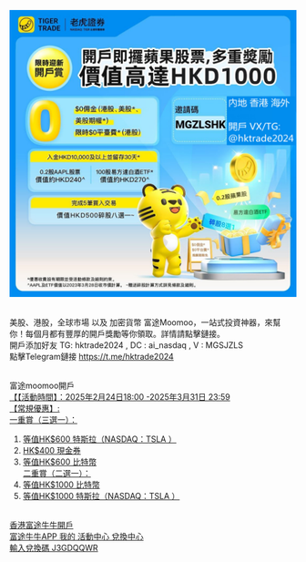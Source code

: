 ![image description](tg1.jpg)
<html>
 <br>
美股、港股，全球市場 以及 加密貨幣 富途Moomoo，一站式投資神器，來幫你！每個月都有豐厚的開戶獎勵等你領取。詳情請點擊鏈接。 
 <br>
開戶添加好友 TG: hktrade2024 , DC : ai_nasdaq  , V : MGSJZLS 
 <br>
點擊Telegram鏈接 <a href='https://t.me/hktrade2024'>https://t.me/hktrade2024</a>
<br>

<br>富途moomoo開戶 <a href='https://j.moomoo.com/00yLZM'> <br>
【【活動時間】：2025年2月24日18:00 -2025年3月31日 23:59<br>
【常規優惠】:<br>
一重賞（三選一）：<br>
1. 等值HK$600 特斯拉（NASDAQ：TSLA ）<br>
2. HK$400 現金券<br>
3. 等值HK$600 比特幣<br>
二重賞（二選一）：<br>
1. 等值HK$1000 比特幣<br>
2. 等值HK$1000 特斯拉（NASDAQ：TSLA ）<br>
<br>
香港富途牛牛開戶 
<br>
富途牛牛APP 我的 活動中心 兌換中心 <br>
輸入兌換碼 J3GDQQWR<br>


